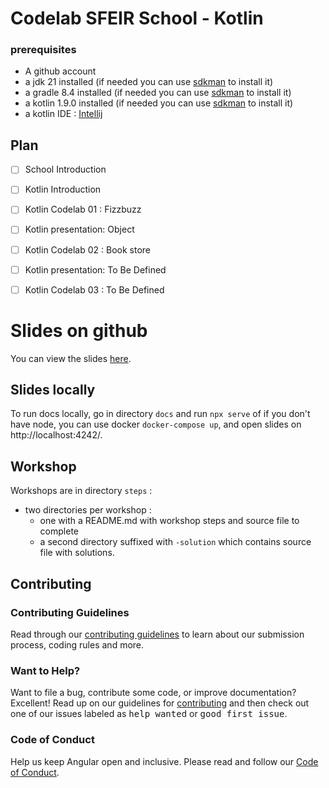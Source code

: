# Codelab SFEIR School - Kotlin

### prerequisites

- A github account
- a jdk 21 installed (if needed you can use [sdkman](https://sdkman.io/) to install it)
- a gradle 8.4 installed (if needed you can use [sdkman](https://sdkman.io/) to install it)
- a kotlin 1.9.0 installed (if needed you can use [sdkman](https://sdkman.io/) to install it)
- a kotlin IDE : [Intellij](https://www.jetbrains.com/fr-fr/idea/)

## Plan

- [ ] School Introduction
- [ ] Kotlin Introduction
- [ ] Kotlin Codelab 01 : Fizzbuzz
- [ ] Kotlin presentation: Object
- [ ] Kotlin Codelab 02 : Book store
- [ ] Kotlin presentation: To Be Defined
- [ ] Kotlin Codelab 03 : To Be Defined


# Slides on github

You can view the slides [here](https://sfeir-open-source.github.io/sfeir-school-codelab-kotlin/#/).

## Slides locally

To run docs locally, go in directory `docs` and run `npx serve` of if you don't have node, you can use docker `docker-compose up`, and open slides on http://localhost:4242/.

## Workshop

Workshops are in directory `steps` :

- two directories per workshop :
  - one with a README.md with workshop steps and source file to complete
  - a second directory suffixed with `-solution` which contains source file with solutions.

## Contributing

### Contributing Guidelines

Read through our [contributing guidelines][contributing] to learn about our submission process, coding rules and more.

### Want to Help?

Want to file a bug, contribute some code, or improve documentation? Excellent! Read up on our guidelines for [contributing][contributing] and then check out one of our issues labeled as <kbd>help wanted</kbd> or <kbd>good first issue</kbd>.

### Code of Conduct

Help us keep Angular open and inclusive. Please read and follow our [Code of Conduct][codeofconduct].

[contributing]: CONTRIBUTING.md
[codeofconduct]: https://github.com/sfeir-open-source/code-of-conduct/blob/master/CODE_OF_CONDUCT.md

